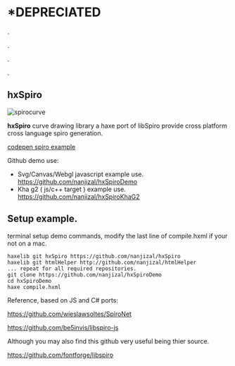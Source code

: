 # *DEPRECIATED

.

.

.

.

## hxSpiro 

![spirocurve](https://cloud.githubusercontent.com/assets/20134338/23239737/d0993c08-f960-11e6-87d6-e54d39c94fe0.png)

**hxSpiro** curve drawing library a haxe port of libSpiro provide cross platform cross language spiro generation.

[codepen spiro example](http://codepen.io/Nanjizal/pen/qReLLR)

Github demo use:
- Svg/Canvas/Webgl javascript example use. https://github.com/nanjizal/hxSpiroDemo
- Kha g2 ( js/c++ target )    example use. https://github.com/nanjizal/hxSpiroKhaG2

## Setup example.
terminal setup demo commands, modify the last line of compile.hxml if your not on a mac.
```
haxelib git hxSpiro https://github.com/nanjizal/hxSpiro
haxelib git htmlHelper http://github.com/nanjizal/htmlHelper
... repeat for all required repositories.
git clone https://github.com/nanjizal/hxSpiroDemo
cd hxSpiroDemo
haxe compile.hxml
```
Reference, based on JS and C# ports:

https://github.com/wieslawsoltes/SpiroNet

https://github.com/be5invis/libspiro-js

Although you may also find this github very useful being thier source.

https://github.com/fontforge/libspiro
